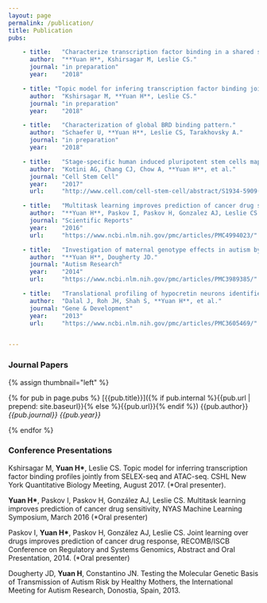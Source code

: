 ```yaml
---
layout: page
permalink: /publication/
title: Publication
pubs:

    - title:   "Characterize transcription factor binding in a shared space."
      author:  "**Yuan H**, Kshirsagar M, Leslie CS."
      journal: "in preparation"
      year:    "2018"

    - title: "Topic model for infering transcription factor binding jointly from SELEX-seq and ATAC-seq."
      author:  "Kshirsagar M, **Yuan H**, Leslie CS."
      journal: "in preparation"
      year:    "2018"

    - title:   "Characterization of global BRD binding pattern."
      author:  "Schaefer U, **Yuan H**, Leslie CS, Tarakhovsky A."
      journal: "in preparation"
      year:    "2018"

    - title:   "Stage-specific human induced pluripotent stem cells map the progression of meyloid transformation to transplantable leukemia."
      author:  "Kotini AG, Chang CJ, Chow A, **Yuan H**, et al."
      journal: "Cell Stem Cell"
      year:    "2017"
      url:     "http://www.cell.com/cell-stem-cell/abstract/S1934-5909(17)30031-0"

    - title:   "Multitask learning improves prediction of cancer drug sensitivity."
      author:  "**Yuan H**, Paskov I, Paskov H, Gonzalez AJ, Leslie CS."
      journal: "Scientific Reports"
      year:    "2016"
      url:     "https://www.ncbi.nlm.nih.gov/pmc/articles/PMC4994023/"

    - title:   "Investigation of maternal genotype effects in autism by genome-wide association."
      author:  "**Yuan H**, Dougherty JD."
      journal: "Autism Research"
      year:    "2014"
      url:     "https://www.ncbi.nlm.nih.gov/pmc/articles/PMC3989385/"

    - title:   "Translational profiling of hypocretin neurons identifies candidate molecules for sleep regulation."
      author:  "Dalal J, Roh JH, Shah S, **Yuan H**, et al."
      journal: "Gene & Development"
      year:    "2013"
      url:     "https://www.ncbi.nlm.nih.gov/pmc/articles/PMC3605469/"


---
```


### Journal Papers

{% assign thumbnail="left" %}

{% for pub in page.pubs %}
[{{pub.title}}]({% if pub.internal %}{{pub.url | prepend: site.baseurl}}{% else %}{{pub.url}}{% endif %})
{{pub.author}}
*{{pub.journal}}*
*{{pub.year}}*

{% endfor %}

### Conference Presentations
Kshirsagar M, **Yuan H\***, Leslie CS. Topic model for inferring transcription factor binding profiles jointly from SELEX-seq and ATAC-seq. CSHL New York Quantitative Biology Meeting, August 2017. (*Oral presenter).

**Yuan H\***, Paskov I, Paskov H, González AJ, Leslie CS. Multitask learning improves prediction of cancer drug sensitivity, NYAS Machine Learning Symposium, March 2016 (*Oral presenter)

Paskov I, **Yuan H\***, Paskov H, González AJ, Leslie CS. Joint learning over drugs improves prediction of cancer drug response, RECOMB/ISCB Conference on Regulatory and Systems Genomics, Abstract and Oral Presentation, 2014. (*Oral presenter)

Dougherty JD, **Yuan H**, Constantino JN. Testing the Molecular Genetic Basis of Transmission of Autism Risk by Healthy Mothers, the International Meeting for Autism Research, Donostia, Spain, 2013.

